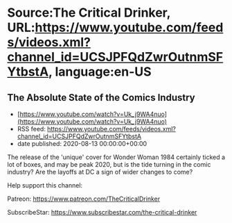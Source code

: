 # Source:The Critical Drinker, URL:https://www.youtube.com/feeds/videos.xml?channel_id=UCSJPFQdZwrOutnmSFYtbstA, language:en-US

## The Absolute State of the Comics Industry
 - [https://www.youtube.com/watch?v=Uk_j9WA4nuo](https://www.youtube.com/watch?v=Uk_j9WA4nuo)
 - RSS feed: https://www.youtube.com/feeds/videos.xml?channel_id=UCSJPFQdZwrOutnmSFYtbstA
 - date published: 2020-08-13 00:00:00+00:00

The release of the 'unique' cover for Wonder Woman 1984 certainly ticked a lot of boxes, and may be peak 2020, but is the tide turning in the comic industry? Are the layoffs at DC a sign of wider changes to come?



Help support this channel: 



Patreon: https://www.patreon.com/TheCriticalDrinker

SubscribeStar: https://www.subscribestar.com/the-critical-drinker

